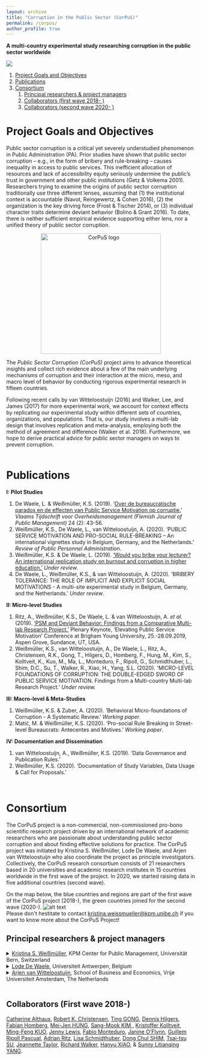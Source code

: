 ```yaml
---
layout: archive
title: "Corruption in the Public Sector (CorPuS)"
permalink: /corpus/
author_profile: true
---
```



**A multi-country experimental study researching corruption in the public sector worldwide**    

<img src="https://ksweissmueller.github.io/files/CorPuS.png">



1. [Project Goals and Objectives](#project_goal)
2. [Publications](#publications)
3. [Consortium](#consortium)
    1. [Principal researchers & project managers](#principal_researchers)
    2. [Collaborators (first wave 2018- )](#collaborators_wave1)
    3. [Collaborators (second wave 2020- )](#collaborators_wave2)



Project Goals and Objectives <a name="project_goal"></a>
=======

Public sector corruption is a critical yet severely understudied phenomenon in Public Administration (PA). Prior studies have shown that public sector corruption – e.g., in the form of bribery and rule-breaking – causes inequality in access to public services. This inefficient allocation of resources and lack of accessibility equity seriously undermine the public’s trust in government and other public institutions (Getz & Volkema 2001). Researchers trying to examine the origins of public sector corruption traditionally use three different lenses, assuming that (1) the institutional context is accountable (Navot, Reingewertz, & Cohen 2016), (2) the organization is the key driving force (Frost & Tischer 2014), or (3) individual character traits determine deviant behavior (Bolino & Grant 2016). To date, there is neither sufficient empirical evidence supporting either lens, nor a unified theory of public sector corruption.

  <p align="center">
  <img width="320" src="https://ksweissmueller.github.io/files/corpus-logo_horizontal.png" alt="CorPuS logo">
</p>

The *Public Sector Corruption (CorPuS)* project aims to advance theoretical insights and collect rich evidence about a few of the main underlying mechanisms of corruption and their interaction at the micro, meso, and macro level of behavior by conducting rigorous experimental research in fifteen countries.

Following recent calls by van Witteloostuijn (2016) and Walker, Lee, and James (2017) for more experimental work, we account for context effects by replicating our experimental study within different sets of countries, organizations, and populations. That is, our study involves a multi-lab design that involves replication and meta-analysis, employing both the method of agreement and difference (Walker et al. 2018). Furthermore, we hope to derive practical advice for public sector managers on ways to prevent corruption.
<br/><br/>


Publications <a name="publications"></a>
=======

**I: Pilot Studies**

1. De Waele, L. & Weißmüller, K.S. (2019). ‘<a href="http://vtom.be/table_of_content.aspx?sy=2019&pn=2">Over de bureaucratische paradox en de effecten van Public Service Motivation op corruptie.</a>’ *Vlaams Tijdschrift voor Overheidsmanagement (Flemish Journal of Public Management)* 24 (2): 43-56.
2. Weißmüller, K.S., De Waele, L., van Witteloostuijn, A. (2020). ‘PUBLIC SERVICE MOTIVATION AND PRO-SOCIAL RULE-BREAKING – An international vignettes study in Belgium, Germany, and the Netherlands.’</a> *Review of Public Personnel Administration*.
3. Weißmüller, K.S. & De Waele, L. (2019). <a href="https://ksweissmueller.github.io/files/Weissmueller_et_al_Would_you_bribe_your_lecturer.pdf">‘Would you bribe your lecturer? An international replication study on burnout and corruption in higher education.’</a> *Under review*.
4. De Waele, L., Weißmüller, K.S., & van Witteloostuijn, A. (2020). 'BRIBERY TOLERANCE: THE ROLE OF IMPLICIT AND EXPLICIT SOCIAL MOTIVATIONS - A multi-site experimental study in Belgium, Germany, and the Netherlands.' *Under review*.

**II: Micro-level Studies**

1. Ritz, A., Weißmüller, K.S., De Waele, L. & van Witteloostuijn, A. *et al.* (2019). <a href="https://marriottschool.byu.edu/event/aspengrove2019/custom3#PSM">‘PSM and Deviant Behavior: Findings from a Comparative Multi-lab Research Project.’</a> Plenary Keynote, ‘Elevating Public Service Motivation’ Conference at Brigham Young University, 25.-28.09.2019, Aspen Grove, Sundance, UT, USA.
2. Weißmüller, K.S., van Witteloostuijn, A., De Waele, L., Ritz, A., Christensen, R.K., Gong, T., Hilgers, D., Homberg, F., Hung, M., Kim, S., Kolltveit, K., Kuo, M., Ma, L., Monteduro, F., Ripoll, G., Schmidthuber, L., Shim, D.C., Su, T., Walker, R., Xiao, H., Yang, S.L. (2020). 'MICRO-LEVEL FOUNDATIONS OF CORRUPTION: THE DOUBLE-EDGED SWORD OF PUBLIC SERVICE MOTIVATION. Findings from a Multi-country Multi-lab Research Project.' *Under review.*

**III: Macro-level & Meta-Studies**

1. Weißmüller, K.S. & Zuber, A. (2020). ‘Behavioral Micro-foundations of Corruption - A Systematic Review.’ *Working paper*. 
2. Matić, M. & Weißmüller, K.S. (2020). ‘Pro-social Rule Breaking in Street-level Bureaucrats: Antecentes and Motives.’ *Working paper*.

**IV: Documentation and Dissemination**

1. van Witteloostuijn, A., Weißmüller, K.S. (2019). ‘Data Governance and Publication Rules.’
2. Weißmüller, K.S. (2020). ‘Documentation of Study Variables, Data Usage & Call for Proposals.’
<br/>


Consortium <a name="consortium"></a>
=======

The CorPuS project is a non-commercial, non-commissioned pro-bono scientific research project driven by an international network of academic researchers who are passionate about understanding public sector corruption and about finding effective solutions for practice. The CorPuS project was initiated by Kristina S. Weißmüller, Lode De Waele, and Arjen van Witteloostuijn who also coordinate the project as principle investigators. Collectively, the CorPuS research consortium consists of 21 researchers based in 20 universities and academic research institutes in 15 countries worldwide in the first wave of the project. In 2020, we started raising data in five additional countries (second wave).

On the map below, the blue countries and regions are part of the first wave of the CorPuS project (2018-), the green countries joined for the second wave (2020-).
![alt text](https://ksweissmueller.github.io/files/CorPuS_world.png "CorPuS Partner Countries")
<br/>
Please don't hestitate to contact [kristina.weissmueller@kpm.unibe.ch](mailto:kristina.weissmueller@kpm.unibe.ch) if you want to know more about the CorPuS Project!


Principal researchers & project managers <a name="principal_researchers"></a>
--------

<details>
<summary><a href="http://www.kpm.unibe.ch/contact/personen/mitarbeitende/weissmueller_kristina/index_eng.html/">Kristina S. Weißmüller</a>, KPM Center for Public Management, Universität Bern, Switzerland<br/></summary>
<br>
Kristina S. Weissmüller is a postdoc researcher and lecturer at the KPM Center for Public Management, University of Bern, Switzerland. Before joining KPM, she obtained her PhD (Dr. rer. pol.) at Prof. Dr. Rick Vogel’s chair for Public Management, University of Hamburg. She was a research associate at Helmut-Schmidt-Universität Hamburg, as well as an external lecturer at the University of Hamburg where she specialized in behavioral economics and experimental research methods. Her main research interest lies in the micro-foundations of corruption, strategic public management under risk (uncertainty and complexity) in PPPs, public service values and motivation, and fallacies of dysfunctional collaboration across sectors. Prior research projects addressed the psychological effects of public sector idiosyncrasies on individuals’ behavior – e.g. regarding risk taking, negotiation, PSM and leadership in higher education, as well as blaming, shaming, and accountability in public-private partnerships – with behavioral and economic research methods.

Currently, Kristina's main focus lies on conducting the CorPuS project.

Universität Bern<br/>
KPM Center for Public Management<br/>
Schanzeneckstrasse 1<br/>
CH-3001 Bern, Switzerland<br/>
Tel. +41 (0)31 631 4768<br/>
Kristina.weissmueller@kpm.unibe.ch  
</details>


<details>
<summary><a href="https://www.uantwerpen.be/en/staff/lode-dewaele/">Lode De Waele</a>, Universiteit Antwerpen, Belgium</summary>
Lode De Waele has obtained his PhD at the faculty of Business and Economics of the University of Antwerp (Belgium). He started his PhD in 2013, after being employed in the public sector for several years as an accountant, cabinet member, and senior consultant. His main research interests focus on hybridity, performance management, public service motivation, dark triad personalities and corruption. He teaches courses such as Strategic Management and European and International Environments, in which he addresses the functioning of NGO’s and the European Union. In addition, he gives guest lectures about Sino-European trade relations to both European and Chinese students. Furthermore, he supervises postgraduate students in the Master of Public Management program at the Antwerp Management School and has a post-doc position at the Vrije Universiteit Amsterdam.

Universiteit Antwerpen<br/>
Department of Management<br/>
Prinsstraat 13<br/>
2000 Antwerpen, België<br/>
Tel. +32 (0)32 654 890<br/>
lode.dewaele@uantwerpen.be
</details>


<details>
<summary><a href="https://research.vu.nl/en/persons/a-van-witteloostuijn">Arjen van Witteloostuijn</a>, School of Business and Economics, Vrije Universiteit Amsterdam, The Netherlands</summary>
<br>
Arjen van Witteloostuijn is Professor of Business and Economics at the Vrije Universiteit (VU) Amsterdam and Dean of the VU School of Business and Economics in the Netherlands, as well as Research Professor in Business, Economics and Governance at the University of Antwerp and Antwerp Management School in Belgium. He was/is member of the Executive Committee of the European Association for Research in Industrial Economics (EARIE), President of the Dutch-Flemish Academy of Management (NVAM), Chairman of the Board of the Council for Economic, Social and Regional Sciences (ESR) of the Dutch National Science Foundation (NWO), member of the Economic Advisory Council of the Dutch Parliament, and member of the Royal Netherlands Academy of Sciences (KNAW). Apart from many (chapters in) books, he has published widely in such international journals as the *Academy of Management Executive, Academy of Management Journal, Academy of Management Review, Accounting, Organizations & Society, American Journal of Political Science, American Journal of Sociology, American Sociological Review, Economica, Economics of Education Review, European Journal of Political Economy, History of Political Economy, Industrial Relations, International Journal of Industrial Organization, Journal of Business Ethics, Journal of Economic Behavior and Organization, Journal of Economic Psychology, Journal of International Business Studies, Journal of Management, Journal of Management Studies, Journal of Public Administration Research and Theory, Management Science, Metroeconomica, Organization Science, Organization Studies, Party Politics, Personality and Individual Differences, Public Administration Review, Strategic Management Journal and Weltwirtschaftliches Archiv*. On a regular basis, he is involved in consultancy and training activities for private and public organizations. His research interests range from international macroeconomics and personality psychology to industrial economics and organizational behavior.
<br>
Vrije Universiteit Amsterdam<br/>
School of Business and Economics<br/>
De Boelelaan 1105<br/>
1081 HV Amsterdam, the Netherlands<br/>
Tel. +31 (0)20 598 5230<br/>
a.van.witteloostuijn@vu.nl
</details>
<br/>

Collaborators (First wave 2018-) <a name="collaborators_wave1"></a> 
--------
<a href="https://www.anzsog.edu.au/about/contact-directory/catherine-althaus">Catherine Althaus</a>, <a href="https://marriottschool.byu.edu/directory/details?id=36271">Robert K. Christensen</a>, <a href="https://scholars.cityu.edu.hk/en/persons/ting-gong(d7df4bfc-052e-4904-bf59-b945cad92635).html">Ting GONG</a>, <a href="https://www.jku.at/institut-fuer-public-und-nonprofit-management/ueber-uns/team/hilgers/">Dennis Hilgers</a>, <a href="http://impresaemanagement.luiss.it/docenti/cv/353465">Fabian Homberg</a>, <a href="http://politics.ntu.edu.tw/english/?p=8832">Mei-Jen HUNG</a>, <a href="http://itpolicy.seoultech.ac.kr/hcm/plugin/prof2/detail.jsp?menu=9070&lang=en&id=02263">Sang-Mook KIM </a>, <a href="https://www.sv.uio.no/isv/english/people/aca/kristoffer-kolltveit/index.html">Kristoffer Kolltveit</a>, <a href="http://politics.ntu.edu.tw/english/?p=12196">Ming-Feng KUO</a>, <a href="http://unimelb.academia.edu/JennyLewis">Jenny Lewis</a>, <a href="https://economia.uniroma2.it/faculty/76/monteduro-fabio">Fabio Monteduro</a>, <a href="https://www.anzsog.edu.au/about/contact-directory/janine-o-flynn">Janine O’Flynn</a>, <a href="http://cpa.uab.cat/index.php/en/ripoll-pascual-guillem">Guillem Ripoll Pascual</a>, <a href="http://www.kpm.unibe.ch/contact/personen/geschaeftsleitung/prof_dr_ritz_adrian/index_eng.html">Adrian Ritz</a>, <a href="https://www.jku.at/institut-fuer-public-und-nonprofit-management/ueber-uns/team/schmidthuber/">Lisa Schmidthuber</a>, <a href="https://kupa.korea.edu/kupaeng/professor/fulltime.do?mode=view&articleNo=36671&article.offset=0&articleLimit=200">Dong Chul SHIM</a>, <a href="http://politics.ntu.edu.tw/english/?p=147">Tsai-tsu SU</a>, <a href="https://research-repository.uwa.edu.au/en/persons/jeannette-taylor">Jeannette Taylor</a>, <a href="https://www.cityu.edu.hk/pol/faculty_academic_teaching_detail.asp?id=5">Richard Walker</a>, <a href="https://www.eduhk.hk/aps/people/dr-hanyu-xiao/">Hanyu XIAO</a>, & <a href="https://scholars.cityu.edu.hk/en/persons/litianqing-yang(e2b0f421-b4bc-450a-9b8a-dfb5950d058a).html">Sunny Litianqing YANG</a>.



